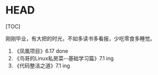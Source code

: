 # HEAD

[TOC]

刚刚毕业，有大把的时光，不如多读书多看报，少吃零食多睡觉。


1. 《凤凰项目》6.17 done
2. 《鸟哥的Linux私房菜--基础学习篇》7.1 ing 
3. 《代码整洁之道》7.1 ing